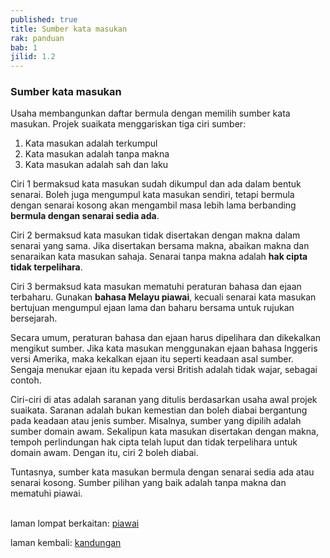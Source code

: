 ```yaml
---
published: true
title: Sumber kata masukan
rak: panduan
bab: 1
jilid: 1.2
---
```


### Sumber kata masukan

Usaha membangunkan daftar bermula dengan memilih sumber kata
masukan. Projek suaikata menggariskan tiga ciri sumber:

1. Kata masukan adalah terkumpul
2. Kata masukan adalah tanpa makna
3. Kata masukan adalah sah dan laku

Ciri 1 bermaksud kata masukan sudah dikumpul dan ada dalam
bentuk senarai. Boleh juga mengumpul kata masukan sendiri,
tetapi bermula dengan senarai kosong akan mengambil masa
lebih lama berbanding **bermula dengan senarai sedia ada**.

Ciri 2 bermaksud kata masukan tidak disertakan dengan makna
dalam senarai yang sama. Jika disertakan bersama makna,
abaikan makna dan senaraikan kata masukan sahaja. Senarai
tanpa makna adalah **hak cipta tidak terpelihara**.

Ciri 3 bermaksud kata masukan mematuhi peraturan bahasa dan
ejaan terbaharu. Gunakan **bahasa Melayu piawai**, kecuali
senarai kata masukan bertujuan mengumpul ejaan lama dan
baharu bersama untuk rujukan bersejarah.

Secara umum, peraturan bahasa dan ejaan harus dipelihara dan
dikekalkan mengikut sumber. Jika kata masukan menggunakan
ejaan bahasa Inggeris versi Amerika, maka kekalkan ejaan itu
seperti keadaan asal sumber. Sengaja menukar ejaan itu
kepada versi British adalah tidak wajar, sebagai contoh.

Ciri-ciri di atas adalah saranan yang ditulis berdasarkan
usaha awal projek suaikata. Saranan adalah bukan kemestian
dan boleh diabai bergantung pada keadaan atau jenis sumber.
Misalnya, sumber yang dipilih adalah sumber domain awam.
Sekalipun kata masukan disertakan dengan makna, tempoh
perlindungan hak cipta telah luput dan tidak terpelihara
untuk domain awam. Dengan itu, ciri 2 boleh diabai.

Tuntasnya, sumber kata masukan bermula dengan senarai sedia
ada atau senarai kosong. Sumber pilihan yang baik adalah
tanpa makna dan mematuhi piawai.

&nbsp;  
laman lompat berkaitan: [piawai][1]

laman kembali: [kandungan][0]

  [0]: ../index.md
  [1]: piawai.md
